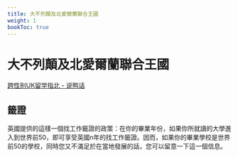 ```yaml
---
title: 大不列顛及北愛爾蘭聯合王國
weight: 1
bookToc: true
---
```


# 大不列顛及北愛爾蘭聯合王國

[跨性别UK留学指北 - 说鸭话](https://t.me/drukbugchannel/337)

## 籤證

英國提供的這樣一個找工作籤證的政策：在你的畢業年份，如果你所就讀的大學進入到世界前50，即可享受英國n年的找工作籤證。因而，如果你的畢業學校是世界前50的學校，同時您又不滿足於在當地發展的話，您可以留意一下這一個信息。